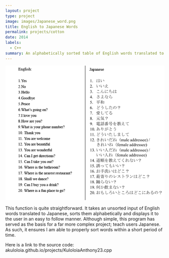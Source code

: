 ```yaml
---
layout: project
type: project
image: images/Japanese_word.png
title: English to Japanese Words
permalink: projects/cotton
date: 2014
labels:
  - C++
summary: An alphabetically sorted table of English words translated to japanese.
---
```


<img class="ui image" src="../images/Japanese_word.png">

This function is quite straightforward.  It takes an unsorted input of English words translated to Japanese, sorts them alphabetically and displays it to the user in an easy to follow manner. Although simple, this program has served as the basis for a far more complex project; teach users Japanese.  As such, it ensures I am able to properly sort words within a short period of time.

Here is a link to the source code: akuloloia.github.io/projects/KuloloiaAnthony23.cpp
